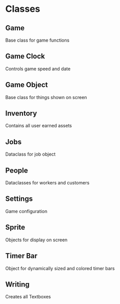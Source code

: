 # Classes

## Game

Base class for game functions

## Game Clock

Controls game speed and date

## Game Object

Base class for things shown on screen

## Inventory

Contains all user earned assets

## Jobs

Dataclass for job object

## People

Dataclasses for workers and customers

## Settings

Game configuration

## Sprite

Objects for display on screen

## Timer Bar

Object for dynamically sized and colored timer bars

## Writing

Creates all Textboxes
